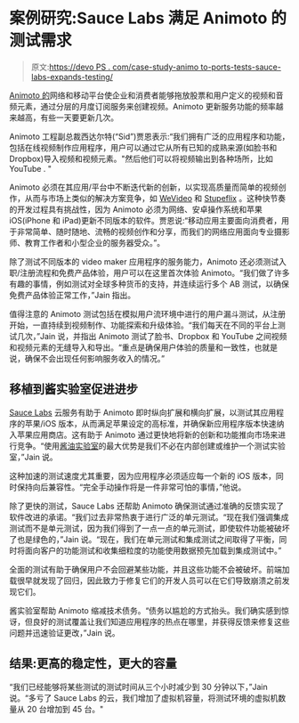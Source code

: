 # 案例研究:Sauce Labs 满足 Animoto 的测试需求

> 原文:[https://devo PS . com/case-study-animo to-ports-tests-sauce-labs-expands-testing/](https://devops.com/case-study-animoto-ports-tests-sauce-labs-expands-testing/)

[Animoto 的](https://animoto.com/)网络和移动平台使企业和消费者能够拖放股票和用户定义的视频和音频元素，通过分层的月度订阅服务来创建视频。Animoto 更新服务功能的频率越来越高，有些一天要更新几次。

Animoto 工程副总裁西达尔特(“Sid”)贾恩表示:“我们拥有广泛的应用程序和功能，包括在线视频制作应用程序，用户可以通过它从所有已知的成熟来源(如脸书和 Dropbox)导入视频和视频元素。"然后他们可以将视频输出到各种场所，比如 YouTube . "

Animoto 必须在其应用/平台中不断迭代新的创新，以实现高质量而简单的视频创作，从而与市场上类似的解决方案竞争，如 [WeVideo](https://www.wevideo.com/) 和 [Stupeflix](https://studio.stupeflix.com/en/) 。这种快节奏的开发过程具有挑战性，因为 Animoto 必须为网络、安卓操作系统和苹果 iOS(iPhone 和 iPad)更新不同版本的软件。贾恩说:“移动应用主要面向消费者，用于非常简单、随时随地、流畅的视频创作和分享，而我们的网络应用面向专业摄影师、教育工作者和小型企业的服务器受众。”。

除了测试不同版本的 video maker 应用程序的服务能力，Animoto 还必须测试入职/注册流程和免费产品体验，用户可以在这里首次体验 Animoto。“我们做了许多有趣的事情，例如测试对全球多种货币的支持，并连续运行多个 AB 测试，以确保免费产品体验正常工作，”Jain 指出。

值得注意的 Animoto 测试包括在模拟用户流环境中进行的用户漏斗测试，从注册开始，一直持续到视频制作、功能探索和升级体验。“我们每天在不同的平台上测试几次，”Jain 说，并指出 Animoto 测试了脸书、Dropbox 和 YouTube 之间视频和视频元素的无缝导入和导出。“重点是确保用户体验的质量和一致性，也就是说，确保不会出现任何影响服务收入的情况。”

## 移植到酱实验室促进进步

[Sauce Labs](https://saucelabs.com/) 云服务有助于 Animoto 即时纵向扩展和横向扩展，以测试其应用程序的苹果/iOS 版本，从而满足苹果设定的高标准，并确保新应用程序版本快速纳入苹果应用商店。这有助于 Animoto 通过更快地将新的创新和功能推向市场来进行竞争。“使用[酱油实验室](https://saucelabs.com/)的最大优势是我们不必在内部创建或维护一个测试实验室，”Jain 说。

这种加速的测试速度尤其重要，因为应用程序必须适应每一个新的 iOS 版本，同时保持向后兼容性。“完全手动操作将是一件非常可怕的事情，”他说。

除了更快的测试，Sauce Labs 还帮助 Animoto 确保测试通过准确的反馈实现了软件改进的承诺。“我们过去非常热衷于进行广泛的单元测试。“现在我们强调集成测试而不是单元测试，因为我们得到了一点一点的单元测试，即使软件功能被破坏了也是绿色的，”Jain 说。“现在，我们在单元测试和集成测试之间取得了平衡，同时将面向客户的功能测试和收集细粒度的功能使用数据预先加载到集成测试中。”

全面的测试有助于确保用户不会回避某些功能，并且这些功能不会被破坏。前端加载很早就发现了回归，因此致力于修复它们的开发人员可以在它们导致崩溃之前发现它们。

酱实验室帮助 Animoto 缩减技术债务。“债务以尴尬的方式抬头。我们确实感到惊讶，但良好的测试覆盖让我们知道应用程序的热点在哪里，并获得反馈来修复这些问题并迅速验证更改，”Jain 说。

## 结果:更高的稳定性，更大的容量

“我们已经能够将某些测试的测试时间从三个小时减少到 30 分钟以下，”Jain 说。“多亏了 Sauce Labs 的云，我们增加了虚拟机容量，将测试环境的虚拟机数量从 20 台增加到 45 台。"